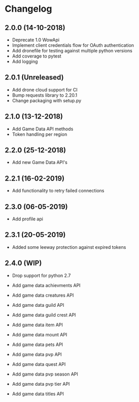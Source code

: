 # Changelog

## 2.0.0 (14-10-2018)

* Deprecate 1.0 WowApi
* Implement client credentials flow for OAuth authentication
* Add dronefile for testing against multiple python versions
* Add coverage to pytest
* Add logging

## 2.0.1 (Unreleased)

* Add drone cloud support for CI
* Bump requests library to 2.20.1
* Change packaging with setup.py

## 2.1.0 (13-12-2018)

* Add Game Data API methods
* Token handling per region

## 2.2.0 (25-12-2018)

* Add new Game Data API's

## 2.2.1 (16-02-2019)

* Add functionality to retry failed connections

## 2.3.0 (06-05-2019)

* Add profile api

## 2.3.1 (20-05-2019)

* Added some leeway protection against expired tokens

## 2.4.0 (WIP)

* Drop support for python 2.7

* Add game data achievments API
* Add game data creatures API
* Add game data guild API
* Add game data guild crest API
* Add game data item API
* Add game data mount API
* Add game data pets API
* Add game data pvp API
* Add game data quest API
* Add game data pvp season API
* Add game data pvp tier API
* Add game data titles API
